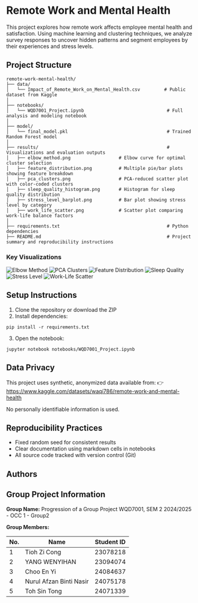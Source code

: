 # Remote Work and Mental Health

This project explores how remote work affects employee mental health and satisfaction. Using machine learning and clustering techniques, we analyze survey responses to uncover hidden patterns and segment employees by their experiences and stress levels.

## Project Structure

```
remote-work-mental-health/
├── data/
│   └── Impact_of_Remote_Work_on_Mental_Health.csv         # Public dataset from Kaggle
│
├── notebooks/
│   └── WQD7001_Project.ipynb                               # Full analysis and modeling notebook
│
├── model/
│   └── final_model.pkl                                     # Trained Random Forest model
│
├── results/                                                # Visualizations and evaluation outputs
│   ├── elbow_method.png                  # Elbow curve for optimal cluster selection
│   ├── feature_distribution.png          # Multiple pie/bar plots showing feature breakdown
│   ├── pca_clusters.png                  # PCA-reduced scatter plot with color-coded clusters
│   ├── sleep_quality_histogram.png       # Histogram for sleep quality distribution
│   ├── stress_level_barplot.png          # Bar plot showing stress level by category
│   ├── work_life_scatter.png             # Scatter plot comparing work-life balance factors
│
├── requirements.txt                                        # Python dependencies
├── README.md                                               # Project summary and reproducibility instructions

```

### Key Visualizations

![Elbow Method](results/elbow_method.png)
![PCA Clusters](results/pca_clusters.png)
![Feature Distribution](results/feature_distribution.png)
![Sleep Quality](results/sleep_quality_histogram.png)
![Stress Level](results/stress_level_barplot.png)
![Work-Life Scatter](results/work_life_scatter.png)


## Setup Instructions

1. Clone the repository or download the ZIP
2. Install dependencies:
```
pip install -r requirements.txt
```
3. Open the notebook:
```
jupyter notebook notebooks/WQD7001_Project.ipynb
```

## Data Privacy

This project uses synthetic, anonymized data available from:
👉 https://www.kaggle.com/datasets/waqi786/remote-work-and-mental-health

No personally identifiable information is used.

## Reproducibility Practices

- Fixed random seed for consistent results
- Clear documentation using markdown cells in notebooks
- All source code tracked with version control (Git)

## Authors

## Group Project Information

**Group Name:** Progression of a Group Project WQD7001, SEM 2 2024/2025 - OCC 1 - Group2

**Group Members:**

| No. | Name                        | Student ID |
|-----|-----------------------------|------------|
| 1   | Tioh Zi Cong                | 23078218   |
| 2   | YANG WENYIHAN               | 23094074   |
| 3   | Choo En Yi                  | 24084637   |
| 4   | Nurul Afzan Binti Nasir     | 24075178   |
| 5   | Toh Sin Tong                | 24071339   |

